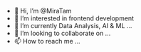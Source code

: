 - 👋 Hi, I’m @MiraTam
- 👀 I’m interested in frontend development
- 🌱 I’m currently Data Analysis, AI & ML ...
- 💞️ I’m looking to collaborate on ...
- 📫 How to reach me ...

<!---
MiraTam/MiraTam is a ✨ special ✨ repository because its `README.md` (this file) appears on your GitHub profile.
You can click the Preview link to take a look at your changes.
--->
